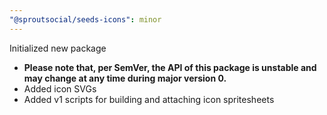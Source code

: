 ```yaml
---
"@sproutsocial/seeds-icons": minor
---
```


Initialized new package
  - **Please note that, per SemVer, the API of this package is unstable and may change at any time during major version 0.**
  - Added icon SVGs
  - Added v1 scripts for building and attaching icon spritesheets
